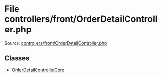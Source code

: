 File controllers/front/OrderDetailController.php
=========

Source: [controllers/front/OrderDetailController.php](https://github.com/PrestaShop/PrestaShop/blob/1.5.0.3/controllers/front/OrderDetailController.php)


Classes
-------

* [OrderDetailControllerCore](class.OrderDetailControllerCore.md)

